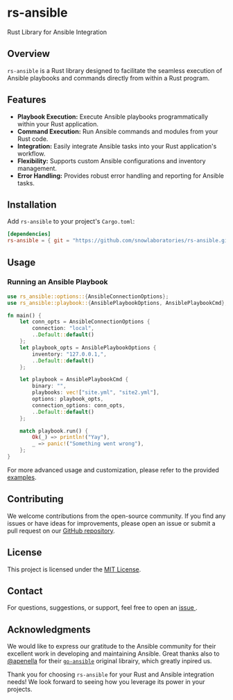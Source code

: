 # rs-ansible
Rust Library for Ansible Integration

## Overview

`rs-ansible` is a Rust library designed to facilitate the seamless execution of Ansible playbooks and commands directly from within a Rust program.


## Features

- **Playbook Execution:** Execute Ansible playbooks programmatically within your Rust application.
- **Command Execution:** Run Ansible commands and modules from your Rust code.
- **Integration:** Easily integrate Ansible tasks into your Rust application's workflow.
- **Flexibility:** Supports custom Ansible configurations and inventory management.
- **Error Handling:** Provides robust error handling and reporting for Ansible tasks.


## Installation

Add `rs-ansible` to your project's `Cargo.toml`:

```toml
[dependencies]
rs-ansible = { git = "https://github.com/snowlaboratories/rs-ansible.git" }
```

## Usage

### Running an Ansible Playbook

```rust
use rs_ansible::options::{AnsibleConnectionOptions};
use rs_ansible::playbook::{AnsiblePlaybookOptions, AnsiblePlaybookCmd};

fn main() {
    let conn_opts = AnsibleConnectionOptions {
        connection: "local",
        ..Default::default()
    };
    let playbook_opts = AnsiblePlaybookOptions {
        inventory: "127.0.0.1,",
        ..Default::default()
    };

    let playbook = AnsiblePlaybookCmd {
        binary: "",
        playbooks: vec!["site.yml", "site2.yml"],
        options: playbook_opts,
        connection_options: conn_opts,
        ..Default::default()
    };

    match playbook.run() {
        Ok(_) => println!("Yay"),
        _ => panic!("Something went wrong"),
    };
}
```

For more advanced usage and customization, please refer to the provided [examples](./examples/).

## Contributing

We welcome contributions from the open-source community. If you find any issues or have ideas for improvements, please open an issue or submit a pull request on our [GitHub repository](https://github.com/snowlaboratories/rs-ansible).

## License

This project is licensed under the [MIT License](LICENSE).

## Contact

For questions, suggestions, or support, feel free to open an [issue ](https://github.com/snowlaboratories/rs-ansible/issues).

## Acknowledgments

We would like to express our gratitude to the Ansible community for their excellent work in developing and maintaining Ansible.
Great thanks also to [@apenella](https://github.com/apenella) for their [`go-ansible`](https://github.com/apenella/go-ansible/) original librairy, which greatly inpired us.

Thank you for choosing `rs-ansible` for your Rust and Ansible integration needs! We look forward to seeing how you leverage its power in your projects.
